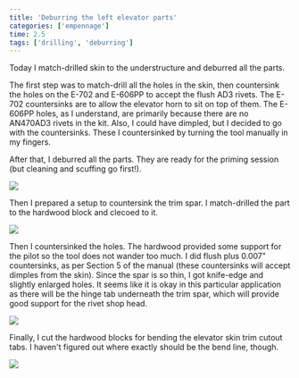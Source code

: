 ```yaml
---
title: 'Deburring the left elevator parts'
categories: ['empennage']
time: 2.5
tags: ['drilling', 'deburring']
---
```


Today I match-drilled skin to the understructure and deburred all the parts.

<!-- more -->

The first step was to match-drill all the holes in the skin, then countersink the holes on the E-702 and E-606PP to accept the flush AD3 rivets. The E-702 countersinks are to allow the elevator horn to sit on top of them. The E-606PP holes, as I understand, are primarily because there are no AN470AD3 rivets in the kit. Also, I could have dimpled, but I decided to go with the countersinks. These I countersinked by turning the tool manually in my fingers.

After that, I deburred all the parts. They are ready for the priming session (but cleaning and scuffing go first!).

![](0-parts-deburred.jpeg)

Then I prepared a setup to countersink the trim spar. I match-drilled the part to the hardwood block and clecoed to it.

![](1-countersinking-setup.jpeg)

Then I countersinked the holes. The hardwood provided some support for the pilot so the tool does not wander too much. I did flush plus 0.007" countersinks, as per Section 5 of the manual (these countersinks will accept dimples from the skin). Since the spar is so thin, I got knife-edge and slightly enlarged holes. It seems like it is okay in this particular application as there will be the hinge tab underneath the trim spar, which will provide good support for the rivet shop head.

![](2-countersinks.jpeg)

Finally, I cut the hardwood blocks for bending the elevator skin trim cutout tabs. I haven't figured out where exactly should be the bend line, though.

![](3-bending-blocks.jpeg)
